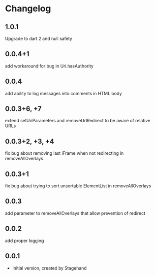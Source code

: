 # Changelog

## 1.0.1
Upgrade to dart 2 and null safety

## 0.0.4+1
add workaround for bug in Uri.hasAuthority
## 0.0.4
add ability to log messages into comments in HTML body
## 0.0.3+6, +7
extend setUriParameters and removeUrlRedirect to be aware of relative URLs
## 0.0.3+2, +3, +4
fix bug about removing last iFrame when not redirecting in removeAllOverlays
## 0.0.3+1
fix bug about trying to sort unsortable ElementList in removeAllOverlays

## 0.0.3
add parameter to removeAllOverlays that allow prevention of redirect 

## 0.0.2
add proper logging

## 0.0.1

- Initial version, created by Stagehand
